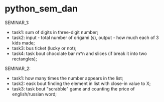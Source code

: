 # python_sem_dan

SEMINAR_1:
* task1: sum of digits in three-digit number; 
* task2: input - total number of origami (s), output - how much each of 3 kids made;
* task3: bus ticket (lucky or not);
* task4: task bout chocolate bar m*n and slices (if break it into two rectangles);

SEMINAR_2:
* task1: how many times the number appears in the list; 
* task2: еask bout finding the element in list with close-in value to X;
* task3: task bout "scrabble" game and counting the price of english/russian word;
